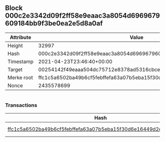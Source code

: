 ## Block 000c2e3342d09f2ff58e9eaac3a8054d6969679609184bb9f3be0ea2e5d8a0af

Attribute | Value
--- | ---
Height | 32997
Hash | 000c2e3342d09f2ff58e9eaac3a8054d6969679609184bb9f3be0ea2e5d8a0af
Timestamp | 2021-04-23T23:46:40+00:00
Target | 00254142f49eaaa504dc75712e8378ad5316cbcead634704b3734b6271167cc4
Merke root | ffc1c5a6502ba49b6cf5febffefa63a07b5eba15f30d6e16449d2e2258027561
Nonce | 2435578699

```

```

### Transactions

Hash | Amount
--- | ---
[ffc1c5a6502ba49b6cf5febffefa63a07b5eba15f30d6e16449d2e2258027561](ffc1c5a6502ba49b6cf5febffefa63a07b5eba15f30d6e16449d2e2258027561.md) | 10.00000000 SKEPTI 

